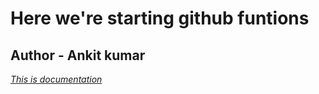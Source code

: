 # Here we're starting github funtions
<h2>Author - Ankit kumar</h2>
<i><u>This is documentation </u></i>
